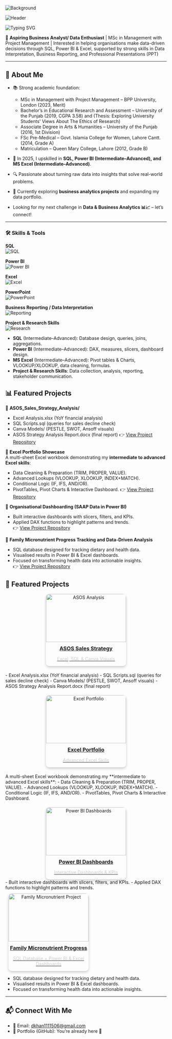 ![Background](![731628](https://github.com/user-attachments/assets/8c0cc9e6-4f2d-4939-bfae-be6c7a0ca470))

<!-- Dark Header / Banner -->
![Header](./images/header.png)
  
![Typing SVG](https://readme-typing-svg.demolab.com?font=Fira+Code&size=22&pause=1000&color=F7A8B8&width=500&lines=Hi,+I'm+Dular+Tufail+👋)

🎯 **Aspiring Business Analyst/ Data Enthusiast** | MSc in Management with Project Management | Interested in helping organisations make data-driven decisions through SQL, Power BI & Excel, supported by strong skills in Data Interpretation, Business Reporting, and Professional Presentations (PPT)

---

## 🌟 About Me  
- 📚 Strong academic foundation:  
  - MSc in Management with Project Management – BPP University, London (2023, Merit)  
  - Bachelor’s in Educational Research and Assessment – University of the Punjab (2019, CGPA 3.58)  and (Thesis: Exploring University Students' Views About The Ethics of Research)
  - Associate Degree in Arts & Humanities – University of the Punjab (2016, 1st Division)  
  - FSc Pre-Medical – Govt. Islamia College for Women, Lahore Cantt. (2014, Grade A)  
  - Matriculation – Queen Mary College, Lahore (2012, Grade B)  

- 🚀 In 2025, I upskilled in **SQL, Power BI (Intermediate–Advanced), and MS Excel (Intermediate–Advanced)**.  
- 🔍 Passionate about turning raw data into insights that solve real-world problems.  
- 🌱 Currently exploring **business analytics projects** and expanding my data portfolio.
- Looking for my next challenge in **Data & Business Analytics 📊📈** – let’s connect!  

---

### 🛠️ Skills & Tools

**SQL**  
![SQL](https://img.shields.io/badge/SQL-70%25-brightgreen)

**Power BI**  
![Power BI](https://img.shields.io/badge/Power%20BI-75%25-yellow)

**Excel**  
![Excel](https://img.shields.io/badge/Excel-80%25-blue)

**PowerPoint**  
![PowerPoint](https://img.shields.io/badge/PowerPoint-70%25-purple)

**Business Reporting / Data Interpretation**  
![Reporting](https://img.shields.io/badge/Reporting-80%25-red)

**Project & Research Skills**  
![Research](https://img.shields.io/badge/Research-75%25-green)

- **SQL** (Intermediate–Advanced): Database design, queries, joins, aggregations. 
-  **Power BI** (Intermediate–Advanced): DAX, measures, slicers, dashboard design. 
-  **MS Excel** (Intermediate–Advanced): Pivot tables & Charts, VLOOKUP/XLOOKUP, data cleaning, formulas. 
-  **Project & Research Skills**: Data collection, analysis, reporting, stakeholder communication.


## 📊 Featured Projects  

🔹 **ASOS_Sales_Strategy_Analysis/**
- Excel Analysis.xlsx          (YoY financial analysis)
- SQL Scripts.sql              (queries for sales decline check)
- Canva Models/                (PESTLE, SWOT, Ansoff visuals)
- ASOS Strategy Analysis Report.docx    (final report)
👉 [View Project Repository](#)

🔹 **Excel Portfolio Showcase**    
A multi-sheet Excel workbook demonstrating my **intermediate to advanced Excel skills**:  
- Data Cleaning & Preparation (TRIM, PROPER, VALUE).  
- Advanced Lookups (VLOOKUP, XLOOKUP, INDEX+MATCH).  
- Conditional Logic (IF, IFS, AND/OR).  
- PivotTables, Pivot Charts & Interactive Dashboard.
👉 [View Project Repository](#)  

🔹 **Organisational Dashboarding (SAAP Data in Power BI)**  
- Built interactive dashboards with slicers, filters, and KPIs.  
- Applied DAX functions to highlight patterns and trends.  
👉 [View Project Repository](#)

🔹 **Family Micronutrient Progress Tracking and Data-Driven Analysis**  
- SQL database designed for tracking dietary and health data.  
- Visualised results in Power BI & Excel dashboards.  
- Focused on transforming health data into actionable insights.  
👉 [View Project Repository](#)  



## 📂 Featured Projects

<div style="display: flex; flex-wrap: wrap; justify-content: center; gap: 20px;">

  <!-- Project 1 -->
  <div style="width: 250px; border-radius: 10px; overflow: hidden; box-shadow: 0 4px 8px rgba(0,0,0,0.2); text-align: center; transition: transform 0.3s;">
    <a href="#" target="_blank">
      <img src="./images/project1.png" alt="ASOS Analysis" style="width:100%; height: 150px; object-fit: cover;">
      <h3 style="margin: 10px 0;">ASOS Sales Strategy</h3>
      <p style="font-size: 14px; color: #ccc;">Excel, SQL & Canva Visuals</p>
    </a>
  </div>
  - Excel Analysis.xlsx          (YoY financial analysis)
- SQL Scripts.sql              (queries for sales decline check)
- Canva Models/                (PESTLE, SWOT, Ansoff visuals)
- ASOS Strategy Analysis Report.docx    (final report)

  <!-- Project 2 -->
  <div style="width: 250px; border-radius: 10px; overflow: hidden; box-shadow: 0 4px 8px rgba(0,0,0,0.2); text-align: center; transition: transform 0.3s;">
    <a href="#" target="_blank">
      <img src="./images/project2.png" alt="Excel Portfolio" style="width:100%; height: 150px; object-fit: cover;">
      <h3 style="margin: 10px 0;">Excel Portfolio</h3>
      <p style="font-size: 14px; color: #ccc;">Advanced Excel Skills</p>
    </a>
  </div>
A multi-sheet Excel workbook demonstrating my **intermediate to advanced Excel skills**:  
- Data Cleaning & Preparation (TRIM, PROPER, VALUE).  
- Advanced Lookups (VLOOKUP, XLOOKUP, INDEX+MATCH).  
- Conditional Logic (IF, IFS, AND/OR).  
- PivotTables, Pivot Charts & Interactive Dashboard.

  <!-- Project 3 -->
  <div style="width: 250px; border-radius: 10px; overflow: hidden; box-shadow: 0 4px 8px rgba(0,0,0,0.2); text-align: center; transition: transform 0.3s;">
    <a href="#" target="_blank">
      <img src="./images/project3.png" alt="Power BI Dashboards" style="width:100%; height: 150px; object-fit: cover;">
      <h3 style="margin: 10px 0;">Power BI Dashboards</h3>
      <p style="font-size: 14px; color: #ccc;">Interactive Dashboards & KPIs</p>
    </a>
  </div>

</div>
<style>
div div:hover {
  transform: scale(1.05);
}
</style>
- Built interactive dashboards with slicers, filters, and KPIs.  
- Applied DAX functions to highlight patterns and trends. 
<!-- Project 4-->
<div style="width: 250px; border-radius: 10px; overflow: hidden; box-shadow: 0 4px 8px rgba(0,0,0,0.2); text-align: center; transition: transform 0.3s; margin: 10px;">
  <a href="#" target="_blank">
    <img src="./images/family_micronutrient.png" alt="Family Micronutrient Project" style="width:100%; height: 150px; object-fit: cover;">
    <h3 style="margin: 10px 0;">Family Micronutrient Progress</h3>
    <p style="font-size: 14px; color: #ccc;">SQL Database + Power BI & Excel Dashboards</p>
  </a>
</div>

<style>
div div:hover {
  transform: scale(1.05);
}
</style>
- SQL database designed for tracking dietary and health data.  
- Visualised results in Power BI & Excel dashboards.  
- Focused on transforming health data into actionable insights.  

---



## 📬 Connect With Me  
- 📧 Email: dkhan1111506@gmail.com 
- 📂 Portfolio (GitHub): You’re already here 🚀  
